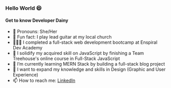 ### Hello World 😄 

#### Get to know Developer Dainy

- 👯 Pronouns: She/Her
- 🎸 Fun fact: I play lead guitar at my local church
- 👩🏽‍🎓 I completed a full-stack web development bootcamp at Enspiral Dev Academy
- 🔭 I solidify my acquired skill on JavaScript by finishing a Team Treehouse's online course in Full-Stack JavaScript
- 🌱 I’m currently learning MERN Stack by building a full-stack blog project
- 🤔 I want to expand my knowledge and skills in Design (Graphic and User Experience)
- 📫 How to reach me: <a href="https://www.linkedin.com/in/developerdainy" target="-blank">LinkedIn

